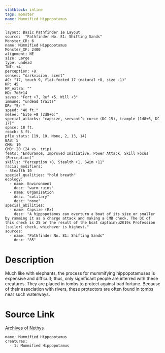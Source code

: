 ```yaml
---
statblock: inline
tags: monster
name: Mummified Hippopotamus
---
```

```statblock
layout: Basic Pathfinder 1e Layout
source:  "Pathfinder No. 81: Shifting Sands"
Monster_CR: 6
name: Mummified Hippopotamus
Monster_XP: 2400
alignment: NE
size: Large
type: undead
INI: +4
perception: +8
senses: "darkvision, scent"
AC: "17, touch 9, flat-footed 17 (natural +8, size -1)"
HP: 45
HP_extra: ""
HD: 7d8+14
saves: "Fort +7, Ref +5, Will +3"
immune: "undead traits"
DR: "5/-"
speed: "40 ft."
melee: "bite +8 (2d8+6)"
special_attacks: "capsize, servant’s curse (DC 15), trample (1d8+6, DC 17)"
space: 10 ft.
reach: 5 ft.
pf1e_stats: [19, 10, None, 2, 13, 14]
BAB: 5
CMB: 10
CMD: 20 (24 vs. trip)
feats: "Endurance, Improved Initiative, Power Attack, Skill Focus (Perception)"
skills: "Perception +8, Stealth +1, Swim +11"
racial_modifiers:
- Stealth 10
special_qualities: "hold breath"
ecology:
  - name: Environment
    desc: "warm ruins"
  - name: Organisation
    desc: "solitary"
    desc: "none"
special_abilities:
  - name: Capsize (Ex)
    desc: "A hippopotamus can overturn a boat of its size or smaller by ramming it as a charge attack and making a CMB check. The DC of this check is 25 or the result of the boat captain\u2019s Profession (sailor) check, whichever is highest."
sources:
  - name: "Pathfinder No. 81: Shifting Sands"
    desc: "85"
```
# Description
Much like with elephants, the process for mummifying hippopotamuses is expensive and difficult; thus, only significant people are interred with these creatures. They are placed in tombs to protect against bad fortune. Because of their association with rivers, these protectors are often found in tombs near such waterways.
# Source Link
[Archives of Nethys](https://aonprd.com/MonsterDisplay.aspx?ItemName=Mummified%20Hippopotamus)
```encounter-table
name: Mummified Hippopotamus
creatures:
  - 1: Mummified Hippopotamus
```
